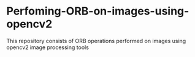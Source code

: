 # Perfoming-ORB-on-images-using-opencv2
This repository consists of ORB operations performed on images using opencv2 image processing tools
